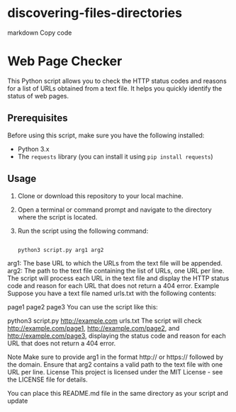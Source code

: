 # discovering-files-directories
 
markdown
Copy code
# Web Page Checker

This Python script allows you to check the HTTP status codes and reasons for a list of URLs obtained from a text file. It helps you quickly identify the status of web pages.

## Prerequisites

Before using this script, make sure you have the following installed:

- Python 3.x
- The `requests` library (you can install it using `pip install requests`)

## Usage

1. Clone or download this repository to your local machine.

2. Open a terminal or command prompt and navigate to the directory where the script is located.

3. Run the script using the following command:

   ```bash
   
   python3 script.py arg1 arg2
arg1: The base URL to which the URLs from the text file will be appended.
arg2: The path to the text file containing the list of URLs, one URL per line.
The script will process each URL in the text file and display the HTTP status code and reason for each URL that does not return a 404 error.
Example
Suppose you have a text file named urls.txt with the following contents:

page1
page2
page3
You can use the script like this:

python3 script.py http://example.com urls.txt
The script will check http://example.com/page1, http://example.com/page2, and http://example.com/page3, displaying the status code and reason for each URL that does not return a 404 error.

Note
Make sure to provide arg1 in the format http:// or https:// followed by the domain.
Ensure that arg2 contains a valid path to the text file with one URL per line.
License
This project is licensed under the MIT License - see the LICENSE file for details.

You can place this README.md file in the same directory as your script and update